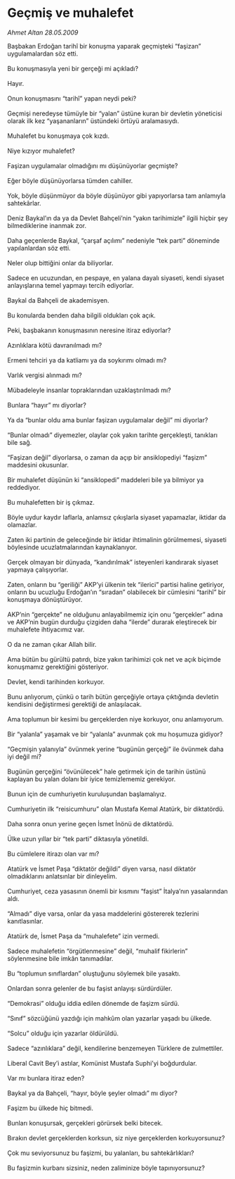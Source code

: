 # Geçmiş ve muhalefet

*Ahmet Altan 28.05.2009*

<div class="taraf_structure_2col_1zq">
<div class="margen_n">



 <p>Başbakan Erdoğan tarihî bir konuşma yaparak geçmişteki “faşizan” uygulamalardan söz etti. <br/><br/>Bu konuşmasıyla yeni bir gerçeği mi açıkladı? <br/><br/>Hayır. <br/><br/>Onun konuşmasını “tarihî” yapan neydi peki? <br/><br/>Geçmişi neredeyse tümüyle bir “yalan” üstüne kuran bir devletin yöneticisi olarak ilk kez “yaşananların” üstündeki örtüyü aralamasıydı. <br/><br/>Muhalefet bu konuşmaya çok kızdı. <br/><br/>Niye kızıyor muhalefet? <br/><br/>Faşizan uygulamalar olmadığını mı düşünüyorlar geçmişte? <br/><br/>Eğer böyle düşünüyorlarsa tümden cahiller. <br/><br/>Yok, böyle düşünmüyor da böyle düşünüyor gibi yapıyorlarsa tam anlamıyla sahtekârlar. <br/><br/>Deniz Baykal’ın da ya da Devlet Bahçeli’nin “yakın tarihimizle” ilgili hiçbir şey bilmediklerine inanmak zor. <br/><br/>Daha geçenlerde Baykal, “çarşaf açılımı” nedeniyle “tek parti” döneminde yapılanlardan söz etti. <br/><br/>Neler olup bittiğini onlar da biliyorlar. <br/><br/>Sadece en ucuzundan, en pespaye, en yalana dayalı siyaseti, kendi siyaset anlayışlarına temel yapmayı tercih ediyorlar. <br/><br/>Baykal da Bahçeli de akademisyen. <br/><br/>Bu konularda benden daha bilgili oldukları çok açık. <br/><br/>Peki, başbakanın konuşmasının neresine itiraz ediyorlar? <br/><br/>Azınlıklara kötü davranılmadı mı? <br/><br/>Ermeni tehciri ya da katliamı ya da soykırımı olmadı mı? <br/><br/>Varlık vergisi alınmadı mı? <br/><br/>Mübadeleyle insanlar topraklarından uzaklaştırılmadı mı? <br/><br/>Bunlara “hayır” mı diyorlar? <br/><br/>Ya da “bunlar oldu ama bunlar faşizan uygulamalar değil” mi diyorlar? <br/><br/>“Bunlar olmadı” diyemezler, olaylar çok yakın tarihte gerçekleşti, tanıkları bile sağ. <br/><br/>“Faşizan değil” diyorlarsa, o zaman da açıp bir ansiklopediyi “faşizm” maddesini okusunlar. <br/><br/>Bir muhalefet düşünün ki “ansiklopedi” maddeleri bile ya bilmiyor ya reddediyor. <br/><br/>Bu muhalefetten bir iş çıkmaz. <br/><br/>Böyle uydur kaydır laflarla, anlamsız çıkışlarla siyaset yapamazlar, iktidar da olamazlar.<br/><br/>Zaten iki partinin de geleceğinde bir iktidar ihtimalinin görülmemesi, siyaseti böylesinde ucuzlatmalarından kaynaklanıyor. <br/><br/>Gerçek olmayan bir dünyada, “kandırılmak” isteyenleri kandırarak siyaset yapmaya çalışıyorlar. <br/><br/>Zaten, onların bu “geriliği” AKP’yi ülkenin tek “ilerici” partisi haline getiriyor, onların bu ucuzluğu Erdoğan’ın “sıradan” olabilecek bir cümlesini “tarihî” bir konuşmaya dönüştürüyor. <br/><br/>AKP’nin “gerçekte” ne olduğunu anlayabilmemiz için onu “gerçekler” adına ve AKP’nin bugün durduğu çizgiden daha “ilerde” durarak eleştirecek bir muhalefete ihtiyacımız var. <br/><br/>O da ne zaman çıkar Allah bilir. <br/><br/>Ama bütün bu gürültü patırdı, bize yakın tarihimizi çok net ve açık biçimde konuşmamız gerektiğini gösteriyor. <br/><br/>Devlet, kendi tarihinden korkuyor. <br/><br/>Bunu anlıyorum, çünkü o tarih bütün gerçeğiyle ortaya çıktığında devletin kendisini değiştirmesi gerektiği de anlaşılacak. <br/><br/>Ama toplumun bir kesimi bu gerçeklerden niye korkuyor, onu anlamıyorum. <br/><br/>Bir “yalanla” yaşamak ve bir “yalanla” avunmak çok mu hoşumuza gidiyor? <br/><br/>“Geçmişin yalanıyla” övünmek yerine “bugünün gerçeği” ile övünmek daha iyi değil mi?<br/><br/>Bugünün gerçeğini “övünülecek” hale getirmek için de tarihin üstünü kaplayan bu yalan dolanı bir iyice temizlememiz gerekiyor. <br/><br/>Bunun için de cumhuriyetin kuruluşundan başlamalıyız. <br/><br/>Cumhuriyetin ilk “reisicumhuru” olan Mustafa Kemal Atatürk, bir diktatördü. <br/><br/>Daha sonra onun yerine geçen İsmet İnönü de diktatördü. <br/><br/>Ülke uzun yıllar bir “tek parti” diktasıyla yönetildi. <br/><br/>Bu cümlelere itirazı olan var mı? <br/><br/>Atatürk ve İsmet Paşa “diktatör değildi” diyen varsa, nasıl diktatör olmadıklarını anlatsınlar bir dinleyelim. <br/><br/>Cumhuriyet, ceza yasasının önemli bir kısmını “faşist” İtalya’nın yasalarından aldı. <br/><br/>“Almadı” diye varsa, onlar da yasa maddelerini göstererek tezlerini kanıtlasınlar. <br/><br/>Atatürk de, İsmet Paşa da “muhalefete” izin vermedi. <br/><br/>Sadece muhalefetin “örgütlenmesine” değil, “muhalif fikirlerin” söylenmesine bile imkân tanımadılar. <br/><br/>Bu “toplumun sınıflardan” oluştuğunu söylemek bile yasaktı. <br/><br/>Onlardan sonra gelenler de bu faşist anlayışı sürdürdüler. <br/><br/>“Demokrasi” olduğu iddia edilen dönemde de faşizm sürdü. <br/><br/>“Sınıf” sözcüğünü yazdığı için mahkûm olan yazarlar yaşadı bu ülkede. <br/><br/>“Solcu” olduğu için yazarlar öldürüldü. <br/><br/>Sadece “azınlıklara” değil, kendilerine benzemeyen Türklere de zulmettiler. <br/><br/>Liberal Cavit Bey’i astılar, Komünist Mustafa Suphi’yi boğdurdular. <br/><br/>Var mı bunlara itiraz eden? <br/><br/>Baykal ya da Bahçeli, “hayır, böyle şeyler olmadı” mı diyor? <br/><br/>Faşizm bu ülkede hiç bitmedi. <br/><br/>Bunları konuşursak, gerçekleri görürsek belki bitecek. <br/><br/>Bırakın devlet gerçeklerden korksun, siz niye gerçeklerden korkuyorsunuz? <br/><br/>Çok mu seviyorsunuz bu faşizmi, bu yalanları, bu sahtekârlıkları? <br/><br/>Bu faşizmin kurbanı sizsiniz, neden zaliminize böyle tapınıyorsunuz?</p>
<br/>
<br/>
<br/>



<br/>


<div id="taraf_not">
</div>

</div>


</div>
